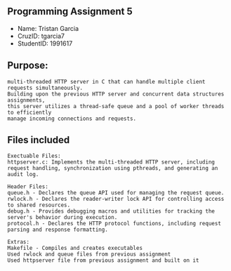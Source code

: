 ## Programming Assignment 5
* Name: Tristan Garcia
* CruzID: tgarcia7
* StudentID: 1991617

## Purpose:
    multi-threaded HTTP server in C that can handle multiple client requests simultaneously.
    Building upon the previous HTTP server and concurrent data structures assignments,
    this server utilizes a thread-safe queue and a pool of worker threads to efficiently 
    manage incoming connections and requests.

## Files included
    Exectuable Files:
    httpserver.c: Implements the multi-threaded HTTP server, including request handling, synchronization using pthreads, and generating an audit log.

    Header Files:
    queue.h - Declares the queue API used for managing the request queue.
    rwlock.h - Declares the reader-writer lock API for controlling access to shared resources.
    debug.h - Provides debugging macros and utilities for tracking the server's behavior during execution.
    protocol.h - Declares the HTTP protocol functions, including request parsing and response formatting.

    Extras:
    Makefile - Compiles and creates executables
    Used rwlock and queue files from previous assignment
    Used httpserver file from previous assignment and built on it